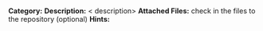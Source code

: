 # <Challenge Name>
**Category:** <category>
**Description:** < description>
**Attached Files:**  <files>  check in the files to the repository (optional)
**Hints:** <Hints> 
  
